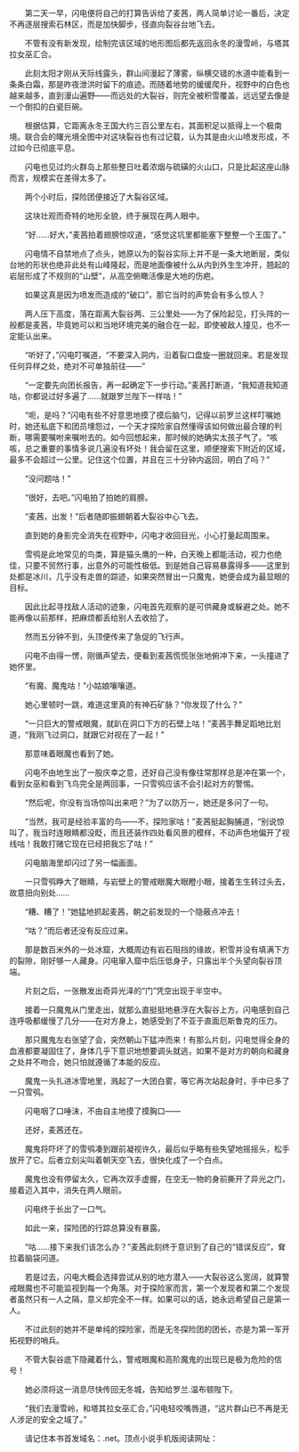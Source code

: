　　第二天一早，闪电便将自己的打算告诉给了麦茜，两人简单讨论一番后，决定不再逐层搜索石林区，而是加快脚步，径直向裂谷台地飞去。

　　不管有没有新发现，绘制完该区域的地形图后都先返回永冬的漫雪岭，与塔其拉女巫汇合。

　　此刻太阳才刚从天际线露头，群山间漫起了薄雾，纵横交错的水道中能看到一条条白霜，那是昨夜泄洪时留下的痕迹。而随着地势的缓缓爬升，视野中的白色也越来越多，直到漫山遍野——而远处的大裂谷，则完全被积雪覆盖，远远望去像是一个倒扣的白瓷巨碗。

　　根据估算，它距离永冬王国大约三百公里左右，其面积足以抵得上一个极南境。联合会的曙光境全图中对这块裂谷也有过记载，认为其是由火山喷发形成，不过如今已彻底平息。

　　闪电也见过灼火群岛上那些整日吐着浓烟与硫磺的火山口，只是比起这座山脉而言，规模实在差得太多了。

　　两个小时后，探险团便接近了大裂谷区域。

　　这块壮观而奇特的地形全貌，终于展现在两人眼中。

　　“好……好大，”麦茜拍着翅膀惊叹道，“感觉这坑里都能塞下整整一个王国了。”

　　闪电情不自禁地点了点头，她原以为的裂谷实际上并不是一条大地断层，类似台地的形状也绝非此处有山峰隆起，而是地面像被什么从内到外生生冲开，翘起的岩层形成了不规则的“山壁”，从高空俯瞰活像是大地的伤疤。

　　如果这真是因为喷发而造成的“破口”，那它当时的声势会有多么惊人？

　　两人压下高度，落在距离大裂谷两、三公里处——为了保险起见，打头阵的一般都是麦茜，毕竟她可以和当地环境完美的融合在一起，即使被敌人撞见，也不一定能认出来。

　　“听好了，”闪电叮嘱道，“不要深入洞内，沿着裂口盘旋一圈就回来。若是发现任何异样之处，绝对不可单独前往——”

　　“一定要先向团长报告，再一起确定下一步行动。”麦茜打断道，“我知道我知道咕，你都说过好多遍了……就跟罗兰陛下一样咕！”

　　“呃，是吗？”闪电有些不好意思地摸了摸后脑勺，记得以前罗兰这样叮嘱她时，她还私底下和团员埋怨过，一个天才探险家自然懂得该如何做出最合理的判断，哪需要嘱咐来嘱咐去的。如今回想起来，那时候的她确实太孩子气了。“咳咳，总之重要的事情多说几遍没有坏处！我会留在这里，顺便搜索下附近的区域，最多不会超过一公里。记住这个位置，并且在三十分钟内返回，明白了吗？”

　　“没问题咕！”

　　“很好，去吧。”闪电拍了拍她的肩膀。

　　“麦茜，出发！”后者随即振翅朝着大裂谷中心飞去。

　　直到她的身影完全消失在视野中，闪电才收回目光，小心打量起周围来。

　　雪鸮是此地常见的鸟类，算是猫头鹰的一种，白天晚上都能活动，视力也绝佳，只要不贸然行事，出意外的可能性极低。到是她自己容易暴露得多——这里到处都是冰川，几乎没有走兽的踪迹，如果突然冒出一只魔鬼，她便会成为最显眼的目标。

　　因此比起寻找敌人活动的迹象，闪电首先观察的是可供藏身或躲避之处。她不能再像以前那样，把麻烦都丢给别人去收拾了。

　　然而五分钟不到，头顶便传来了急促的飞行声。

　　闪电不由得一愣，刚循声望去，便看到麦茜慌慌张张地俯冲下来，一头撞进了她怀里。

　　“有魔、魔鬼咕！”小姑娘嚷嚷道。

　　她心里顿时一跳，难道这里真的有神石矿脉？“你发现了什么？”

　　“一只巨大的警戒眼魔，就趴在洞口下方的石壁上咕！”麦茜手舞足蹈地比划道，“我刚飞过洞口，就跟它对视在了一起！”

　　那意味着眼魔也看到了她。

　　闪电不由地生出了一股庆幸之意，还好自己没有像往常那样总是冲在第一个，看到女巫和看到飞鸟完全是两回事，一只雪鸮应该不会引起对方的警惕。

　　“然后呢，你没有当场惊叫出来吧？”为了以防万一，她还是多问了一句。

　　“当然，我可是经验丰富的鸟——不，探险家咕！”麦茜挺起胸脯道，“别说惊叫了，我当时连眼睛都没眨，而且还装作四处看风景的模样，不动声色地偏开了视线咕！我敢打赌它现在已经把我忘了咕！”

　　闪电脑海里却闪过了另一幅画面。

　　一只雪鸮睁大了眼睛，与岩壁上的警戒眼魔大眼瞪小眼，接着生生转过头去，故意扭向别处……

　　“糟、糟了！”她猛地抓起麦茜，朝之前发现的一个隐蔽点冲去！

　　“咕？”而后者还没有反应过来。

　　那是数百米外的一处冰窟，大概周边有岩石阻挡的缘故，积雪并没有填满下方的裂隙，刚好够一人藏身。闪电窜入窟中后压低身子，只露出半个头望向裂谷顶端。

　　片刻之后，一张散发出奇异光泽的“门”凭空出现于半空中。

　　接着一只魔鬼从门里走出，就那么直挺挺地悬浮在大裂谷上方。闪电感到自己连呼吸都缓慢了几分——在对方身上，她感受到了不亚于直面厄斯鲁克的压力。

　　那只魔鬼左右张望了会，突然朝山下猛冲而来！有那么片刻，闪电觉得全身的血液都要凝固住了，身体几乎下意识地想要调头就逃，如果不是对方的朝向和藏身之处并不吻合，她只怕就遵循了本能的反应。

　　魔鬼一头扎进冰雪地里，溅起了一大团白雾，等它再次站起身时，手中已多了一只雪鸮。

　　闪电咽了口唾沫，不由自主地摸了摸胸口——

　　还好，麦茜还在。

　　魔鬼将吓坏了的雪鸮凑到跟前凝视许久，最后似乎略有些失望地摇摇头，松手放开了它。后者立刻尖叫着朝天空飞去，很快化成了一个白点。

　　魔鬼也没有停留太久，它再次双手虚握，在空无一物的身前撕开了异光之门，接着迈入其中，消失在两人眼前。

　　闪电终于长出了一口气。

　　如此一来，探险团的行踪总算没有暴露。

　　“咕……接下来我们该怎么办？”麦茜此刻终于意识到了自己的“错误反应”，耷拉着脑袋问道。

　　若是过去，闪电大概会选择尝试从别的地方潜入——大裂谷这么宽阔，就算警戒眼魔也不可能监视到每一个角落。对于探险家而言，第一个发现者和第二个发现者虽然只有一人之隔，意义却完全不一样。如果可以的话，她永远希望自己是第一人。

　　不过此刻的她并不是单纯的探险家，而是无冬探险团的团长，亦是为第一军开拓视野的哨兵。

　　不管大裂谷底下隐藏着什么，警戒眼魔和高阶魔鬼的出现已是极为危险的信号！

　　她必须将这一消息尽快传回无冬城，告知给罗兰.温布顿陛下。

　　“我们去漫雪岭，和塔其拉女巫汇合，”闪电轻咬嘴唇道，“这片群山已不再是无人涉足的安全之域了。”

　　请记住本书首发域名：.net。顶点小说手机版阅读网址：
